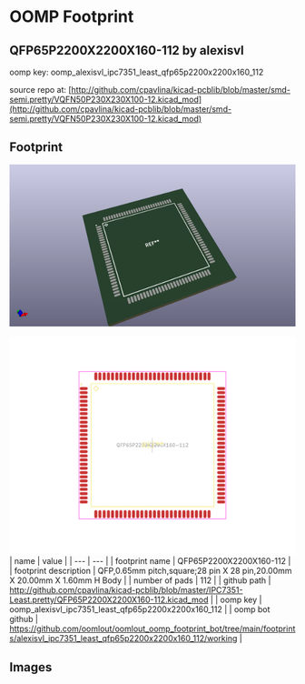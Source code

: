 # OOMP Footprint  
## QFP65P2200X2200X160-112  by alexisvl  
  
oomp key: oomp_alexisvl_ipc7351_least_qfp65p2200x2200x160_112  
  
source repo at: [http://github.com/cpavlina/kicad-pcblib/blob/master/smd-semi.pretty/VQFN50P230X230X100-12.kicad_mod](http://github.com/cpavlina/kicad-pcblib/blob/master/smd-semi.pretty/VQFN50P230X230X100-12.kicad_mod)  
## Footprint  
  
[![working_kicad_pcb_3d.png](working_kicad_pcb_3d_600.png)](working_kicad_pcb_3d.png)  
  
[![working.png](working_600.png)](working.png)  
| name | value | 
| --- | --- | 
| footprint name | QFP65P2200X2200X160-112 | 
| footprint description | QFP,0.65mm pitch,square;28 pin X 28 pin,20.00mm X 20.00mm X 1.60mm H Body | 
| number of pads | 112 | 
| github path | http://github.com/cpavlina/kicad-pcblib/blob/master/IPC7351-Least.pretty/QFP65P2200X2200X160-112.kicad_mod | 
| oomp key | oomp_alexisvl_ipc7351_least_qfp65p2200x2200x160_112 | 
| oomp bot github | https://github.com/oomlout/oomlout_oomp_footprint_bot/tree/main/footprints/alexisvl_ipc7351_least_qfp65p2200x2200x160_112/working | 
## Images  
